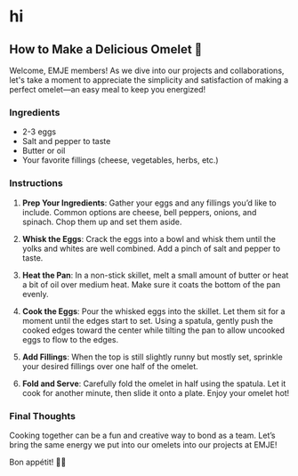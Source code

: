 # hi

## How to Make a Delicious Omelet 🍳

Welcome, EMJE members! As we dive into our projects and collaborations, let's take a moment to appreciate the simplicity and satisfaction of making a perfect omelet—an easy meal to keep you energized!

### Ingredients

- 2-3 eggs
- Salt and pepper to taste
- Butter or oil
- Your favorite fillings (cheese, vegetables, herbs, etc.)

### Instructions

1. **Prep Your Ingredients**: Gather your eggs and any fillings you’d like to include. Common options are cheese, bell peppers, onions, and spinach. Chop them up and set them aside.

2. **Whisk the Eggs**: Crack the eggs into a bowl and whisk them until the yolks and whites are well combined. Add a pinch of salt and pepper to taste.

3. **Heat the Pan**: In a non-stick skillet, melt a small amount of butter or heat a bit of oil over medium heat. Make sure it coats the bottom of the pan evenly.

4. **Cook the Eggs**: Pour the whisked eggs into the skillet. Let them sit for a moment until the edges start to set. Using a spatula, gently push the cooked edges toward the center while tilting the pan to allow uncooked eggs to flow to the edges.

5. **Add Fillings**: When the top is still slightly runny but mostly set, sprinkle your desired fillings over one half of the omelet.

6. **Fold and Serve**: Carefully fold the omelet in half using the spatula. Let it cook for another minute, then slide it onto a plate. Enjoy your omelet hot!

### Final Thoughts

Cooking together can be a fun and creative way to bond as a team. Let’s bring the same energy we put into our omelets into our projects at EMJE!

Bon appétit! 🍳✨
